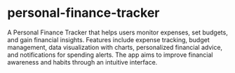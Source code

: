# personal-finance-tracker
A Personal Finance Tracker that helps users monitor expenses, set budgets, and gain financial insights. Features include expense tracking, budget management, data visualization with charts, personalized financial advice, and notifications for spending alerts. The app aims to improve financial awareness and habits through an intuitive interface.
